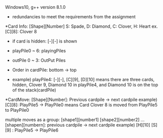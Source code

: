 Windows10, g++ version 8.1.0
* redundancies to meet the requirements from the assignment

*Card Info: [Shape][Number]
	S: Spade, D: Diamond, C: Clover, H: Heart
	ex. [C][8]: Clover 8

* if card is hidden: [-][-] is shown

* playPile0 ~ 6: playingPiles

* outPile 0 ~ 3: OutPut Piles

* Order in cardPile: bottom -> top

* example) playPile4: [-][-], [C][9], [D][10] means
there are three cards, hidden, Clover 9, Diamond 10 in playPile4,
and Diamond 10 is on the top of the stack(cardPile)

*CardMove: [Shape][Number]: Previous cardpile -> next cardpile
example) [C][8]: PlayPile5 -> PlayPile0 means
Card Clover 8 is moved from PlayPile5 to PlayPile0

multiple moves as a group: [shape1][number1] [shape2][number2] ... [shapen][numbern]: previous cardpile -> next cardpile
example) [H][10] [S][9] : PlayPile5 -> PlayPile6